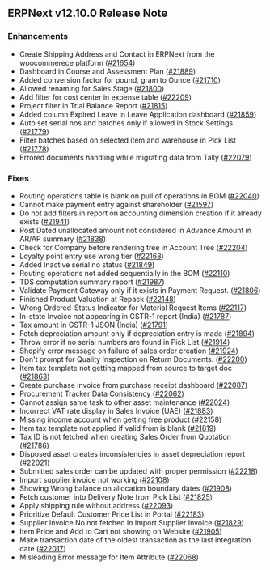 ## ERPNext v12.10.0 Release Note

### Enhancements

- Create Shipping Address and Contact in ERPNext from the woocommerece platform ([#21654](https://github.com/frappe/erpnext/pull/21654))
- Dashboard in Course and Assessment Plan ([#21889](https://github.com/frappe/erpnext/pull/21889))
- Added conversion factor for pound, gram to Ounce ([#21710](https://github.com/frappe/erpnext/pull/21710))
- Allowed renaming for Sales Stage ([#21800](https://github.com/frappe/erpnext/pull/21800))
- Add filter for cost center in expense table ([#22209](https://github.com/frappe/erpnext/pull/22209))
- Project filter in Trial Balance Report ([#21815](https://github.com/frappe/erpnext/pull/21815))
- Added column Expired Leave in Leave Application dashboard ([#21859](https://github.com/frappe/erpnext/pull/21859))
- Auto set serial nos and batches only if allowed in Stock Settings ([#21779](https://github.com/frappe/erpnext/pull/21779))
- Filter batches based on selected item and warehouse in Pick List ([#21778](https://github.com/frappe/erpnext/pull/21778))
- Errored documents handling while migrating data from Tally ([#22079](https://github.com/frappe/erpnext/pull/22079))

### Fixes

- Routing operations table is blank on pull of operations in BOM ([#22040](https://github.com/frappe/erpnext/pull/22040))
- Cannot make payment entry against shareholder ([#21597](https://github.com/frappe/erpnext/pull/21597))
- Do not add filters in report on accounting dimension creation if it already exists ([#21941](https://github.com/frappe/erpnext/pull/21941))
- Post Dated unallocated amount not considered in Advance Amount in AR/AP summary ([#21838](https://github.com/frappe/erpnext/pull/21838))
- Check for Company before rendering tree in Account Tree ([#22204](https://github.com/frappe/erpnext/pull/22204))
- Loyalty point entry use wrong tier ([#22168](https://github.com/frappe/erpnext/pull/22168))
- Added Inactive serial no status ([#21849](https://github.com/frappe/erpnext/pull/21849))
- Routing operations not added sequentially in the BOM ([#22110](https://github.com/frappe/erpnext/pull/22110))
- TDS computation summary report ([#21987](https://github.com/frappe/erpnext/pull/21987))
- Validate Payment Gateway only if it exists in Payment Request. ([#21806](https://github.com/frappe/erpnext/pull/21806))
- Finished Product Valuation at Repack ([#22148](https://github.com/frappe/erpnext/pull/22148))
- Wrong Ordered-Status Indicator for Material Request Items ([#22117](https://github.com/frappe/erpnext/pull/22117))
- In-state Invoice not appearing in GSTR-1 report (India) ([#21787](https://github.com/frappe/erpnext/pull/21787))
- Tax amount in GSTR-1 JSON (India) ([#21791](https://github.com/frappe/erpnext/pull/21791))
- Fetch depreciation amount only if depreciation entry is made ([#21894](https://github.com/frappe/erpnext/pull/21894))
- Throw error if no serial numbers are found in Pick List ([#21914](https://github.com/frappe/erpnext/pull/21914))
- Shopify error message on failure of sales order creation ([#21924](https://github.com/frappe/erpnext/pull/21924))
- Don't prompt for Quality Inspection on Return Documents. ([#22200](https://github.com/frappe/erpnext/pull/22200))
- Item tax template not getting mapped from source to target doc ([#21863](https://github.com/frappe/erpnext/pull/21863))
- Create purchase invoice from purchase receipt dashboard ([#22087](https://github.com/frappe/erpnext/pull/22087))
- Procurement Tracker Data Consistency ([#22062](https://github.com/frappe/erpnext/pull/22062))
- Cannot assign same task to other asset maintenance ([#22024](https://github.com/frappe/erpnext/pull/22024))
- Incorrect VAT rate display in Sales Invoice (UAE) ([#21883](https://github.com/frappe/erpnext/pull/21883))
- Missing income account when getting free product ([#22158](https://github.com/frappe/erpnext/pull/22158))
- Item tax template not applied if valid from is blank ([#21819](https://github.com/frappe/erpnext/pull/21819))
- Tax ID is not fetched when creating Sales Order from Quotation ([#21786](https://github.com/frappe/erpnext/pull/21786))
- Disposed asset creates inconsistencies in asset depreciation report ([#22021](https://github.com/frappe/erpnext/pull/22021))
- Submitted sales order can be updated with proper permission ([#22218](https://github.com/frappe/erpnext/pull/22218))
- Import supplier invoice not working ([#22108](https://github.com/frappe/erpnext/pull/22108))
- Showing Wrong balance on allocation boundary dates ([#21908](https://github.com/frappe/erpnext/pull/21908))
- Fetch customer into Delivery Note from Pick List ([#21825](https://github.com/frappe/erpnext/pull/21825))
- Apply shipping rule without address ([#22093](https://github.com/frappe/erpnext/pull/22093))
- Prioritize Default Customer Price List in Portal ([#22183](https://github.com/frappe/erpnext/pull/22183))
- Supplier Invoice No not fetched in Import Supplier Invoice ([#21829](https://github.com/frappe/erpnext/pull/21829))
- Item Price and Add to Cart not showing on Website ([#21905](https://github.com/frappe/erpnext/pull/21905))
- Make transaction date of the oldest transaction as the last integration date ([#22017](https://github.com/frappe/erpnext/pull/22017))
- Misleading Error message for Item Attribute ([#22068](https://github.com/frappe/erpnext/pull/22068))
